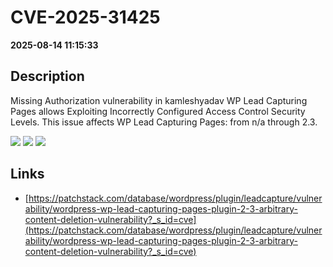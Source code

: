 # CVE-2025-31425

**2025-08-14 11:15:33**

## Description
Missing Authorization vulnerability in kamleshyadav WP Lead Capturing Pages allows Exploiting Incorrectly Configured Access Control Security Levels. This issue affects WP Lead Capturing Pages: from n/a through 2.3.

![](https://img.shields.io/static/v1?label=Score&message=7.5&color=red)
![](https://img.shields.io/static/v1?label=Severity&message=HIGH&color=red)
![](https://img.shields.io/static/v1?label=CWE&message=Auth&color=green)

## Links
- [https://patchstack.com/database/wordpress/plugin/leadcapture/vulnerability/wordpress-wp-lead-capturing-pages-plugin-2-3-arbitrary-content-deletion-vulnerability?_s_id=cve](https://patchstack.com/database/wordpress/plugin/leadcapture/vulnerability/wordpress-wp-lead-capturing-pages-plugin-2-3-arbitrary-content-deletion-vulnerability?_s_id=cve)
